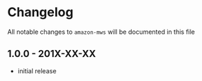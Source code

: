 # Changelog

All notable changes to `amazon-mws` will be documented in this file

## 1.0.0 - 201X-XX-XX

- initial release
